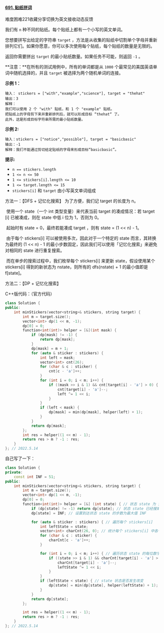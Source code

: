 #### [691. 贴纸拼词](https://leetcode.cn/problems/stickers-to-spell-word/)

难度困难221收藏分享切换为英文接收动态反馈

我们有 `n` 种不同的贴纸。每个贴纸上都有一个小写的英文单词。

您想要拼写出给定的字符串 `target` ，方法是从收集的贴纸中切割单个字母并重新排列它们。如果你愿意，你可以多次使用每个贴纸，每个贴纸的数量是无限的。

返回你需要拼出 `target` 的最小贴纸数量。如果任务不可能，则返回 `-1` 。

**注意：**在所有的测试用例中，所有的单词都是从 `1000` 个最常见的美国英语单词中随机选择的，并且 `target` 被选择为两个随机单词的连接。

 

**示例 1：**

```
输入： stickers = ["with","example","science"], target = "thehat"
输出：3
解释：
我们可以使用 2 个 "with" 贴纸，和 1 个 "example" 贴纸。
把贴纸上的字母剪下来并重新排列后，就可以形成目标 “thehat“ 了。
此外，这是形成目标字符串所需的最小贴纸数量。
```

**示例 2:**

```
输入：stickers = ["notice","possible"], target = "basicbasic"
输出：-1
解释：我们不能通过剪切给定贴纸的字母来形成目标“basicbasic”。
```

 

**提示:**

- `n == stickers.length`
- `1 <= n <= 50`
- `1 <= stickers[i].length <= 10`
- `1 <= target.length <= 15`
- `stickers[i]` 和 `target` 由小写英文单词组成

方法一：【DFS + 记忆化搜索】
		为了方便，我们记 target 的长度为 n。

​		使用一个 state（一个 int 类型变量）来代表当前 target  的凑成情况：若 target [i] 已被凑成，则在 state 中低 i 位为 1，否则为 0。

​		起始时有 state = 0，最终若能凑成 target ，则有 state = (1 << n) - 1。

​		由于每个 stickers[i]  可以被使用多次，因此对于一个特定的 state 而言，其转换为最终的 (1 << n) - 1 的最小步数固定，因此我们可以使用「记忆化搜索」来避免对相同的 state 进行重复搜索。

​		而在单步的搜索过程中，我们枚举每个 stickers[i] 来更新 state，假设使用某个 stickers[i] 得到的新状态为 nstate，则所有的 dfs(nstate) + 1 的最小值即是 f[state]。

方法二：【DP + 记忆化搜索】

C++版代码：（官方代码）

```c++
class Solution {
public:
    int minStickers(vector<string>& stickers, string target) {
        int m = target.size();
        vector<int> dp(1 << m, -1);
        dp[0] = 0;
        function<int(int)> helper = [&](int mask) {
            if (dp[mask] != -1) {
                return dp[mask];
            }
            dp[mask] = m + 1;
            for (auto & sticker : stickers) {
                int left = mask;
                vector<int> cnt(26);
                for (char & c : sticker) {
                    cnt[c - 'a']++;
                }
                for (int i = 0; i < m; i++) {
                    if ((mask >> i & 1) && cnt[target[i] - 'a'] > 0) {
                        cnt[target[i] - 'a']--;
                        left ^= 1 << i;
                    }
                }
                if (left < mask) {
                    dp[mask] = min(dp[mask], helper(left) + 1);
                }
            }
            return dp[mask];
        };
        int res = helper((1 << m) - 1);
        return res > m ? -1 : res;
    }
}; // 2022.5.14
```

自己写了一下：

```c++
class Solution {
private:
    const int INF = 51;
public:
    int minStickers(vector<string>& stickers, string target) {
        int m = target.size();
        vector<int> dp(1 << m, -1);
        dp[0] = 0;
        function<int(int)> helper = [&] (int state) { // 状态 state 为 int 型的二进制数字序列（只包含 0 和 1）
            if (dp[state] != -1) return dp[state]; // 状态 state 已经搜索过，直接返回
            dp[state] = INF; // 设置到达状态 state 的步数为最大值 INF

            for (auto & sticker : stickers) { // 遍历每个 stickers[i]
                int leftState = state;
                vector<int> charCnt(26, 0); // 统计每个 stickers[i] 中各个字符的个数
                for (char & c : sticker) {
                    charCnt[c - 'a']++;
                }

                for (int i = 0; i < m; i++) { // 遍历状态 state 的每位数字，总共 m 位，m 为字符串 target 的长度
                    if ((state >> i & 1) && charCnt[target[i] - 'a'] > 0) {
                        charCnt[target[i] - 'a']--;
                        leftState ^= 1 << i;
                    }
                }
                if (leftState < state) { // state 状态是否发生改变
                    dp[state] = min(dp[state], helper(leftState) + 1); // 更新状态 state
                }
            }
            return dp[state];
        };

        int res = helper((1 << m) - 1);
        return res > m ? -1 : res;
    }
}; // 2022.5.14
```

